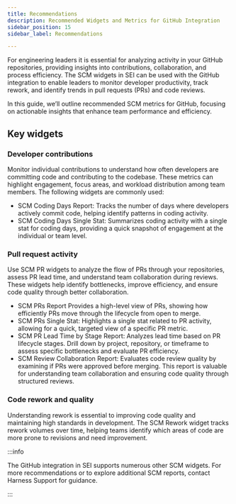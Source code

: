 ```yaml
---
title: Recommendations
description: Recommended Widgets and Metrics for GitHub Integration
sidebar_position: 15
sidebar_label: Recommendations

---
```


For engineering leaders it is essential for analyzing activity in your GitHub repositories, providing insights into contributions, collaboration, and process efficiency. The SCM widgets in SEI can be used with the GitHub integration to enable leaders to monitor developer productivity, track rework, and identify trends in pull requests (PRs) and code reviews.

In this guide, we’ll outline recommended SCM metrics for GitHub, focusing on actionable insights that enhance team performance and efficiency.

## Key widgets

### Developer contributions

Monitor individual contributions to understand how often developers are committing code and contributing to the codebase. These metrics can highlight engagement, focus areas, and workload distribution among team members. The following widgets are commonly used:

* SCM Coding Days Report: Tracks the number of days where developers actively commit code, helping identify patterns in coding activity.
* SCM Coding Days Single Stat: Summarizes coding activity with a single stat for coding days, providing a quick snapshot of engagement at the individual or team level.

### Pull request activity

Use SCM PR widgets to analyze the flow of PRs through your repositories, assess PR lead time, and understand team collaboration during reviews. These widgets help identify bottlenecks, improve efficiency, and ensure code quality through better collaboration.

* SCM PRs Report Provides a high-level view of PRs, showing how efficiently PRs move through the lifecycle from open to merge.
* SCM PRs Single Stat: Highlights a single stat related to PR activity, allowing for a quick, targeted view of a specific PR metric.
* SCM PR Lead Time by Stage Report: Analyzes lead time based on PR lifecycle stages. Drill down by project, repository, or timeframe to assess specific bottlenecks and evaluate PR efficiency.
* SCM Review Collaboration Report: Evaluates code review quality by examining if PRs were approved before merging. This report is valuable for understanding team collaboration and ensuring code quality through structured reviews.

### Code rework and quality

Understanding rework is essential to improving code quality and maintaining high standards in development. The SCM Rework widget tracks rework volumes over time, helping teams identify which areas of code are more prone to revisions and need improvement.

:::info 

The GitHub integration in SEI supports numerous other SCM widgets. For more recommendations or to explore additional SCM reports, contact Harness Support for guidance.

:::
